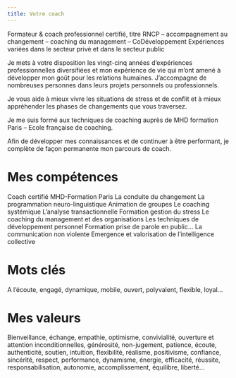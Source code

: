 ```yaml
---
title: Votre coach
---
```

Formateur & coach professionnel certifié, titre RNCP – accompagnement au changement – coaching du management – CoDéveloppement
Expériences variées dans le secteur privé et dans le secteur public

Je mets à votre disposition les vingt-cinq années d’expériences professionnelles diversifiées et mon expérience de vie qui m’ont amené à développer mon goût pour les relations humaines.
J’accompagne de nombreuses personnes dans leurs projets personnels ou professionnels.

Je vous aide à mieux vivre les situations de stress et de conflit et à mieux appréhender les phases de changements que vous traversez.

Je me suis formé aux techniques de coaching auprès de MHD formation Paris – Ecole française de coaching.

Afin de développer mes connaissances et de continuer à être performant, je complète de façon  permanente mon parcours de coach.

# Mes compétences

Coach certifié MHD-Formation Paris
La conduite du changement
La programmation neuro-linguistique
Animation de groupes
Le coaching systémique
L’analyse transactionnelle
Formation gestion du stress
Le coaching du management et des organisations
Les techniques de développement personnel
Formation prise de parole en public…
La communication non violente
Emergence et valorisation de l’intelligence collective

# Mots clés

A l’écoute, engagé, dynamique, mobile, ouvert, polyvalent, flexible, loyal…

# Mes valeurs

Bienveillance, échange, empathie, optimisme, convivialité, ouverture et attention inconditionnelles, générosité, non-jugement, patience, écoute, authenticité, soutien, intuition, flexibilité, réalisme, positivisme, confiance, sincérité, respect, performance, dynamisme, énergie, efficacité, réussite, responsabilisation, autonomie, accomplissement, équilibre, liberté…
